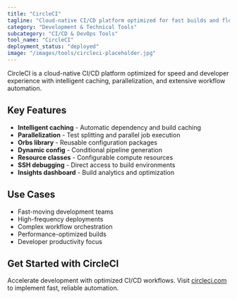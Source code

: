 ```yaml
---
title: "CircleCI"
tagline: "Cloud-native CI/CD platform optimized for fast builds and flexible workflows"
category: "Development & Technical Tools"
subcategory: "CI/CD & DevOps Tools"
tool_name: "CircleCI"
deployment_status: "deployed"
image: "/images/tools/circleci-placeholder.jpg"
---
```

CircleCI is a cloud-native CI/CD platform optimized for speed and developer experience with intelligent caching, parallelization, and extensive workflow automation.

## Key Features

- **Intelligent caching** - Automatic dependency and build caching
- **Parallelization** - Test splitting and parallel job execution
- **Orbs library** - Reusable configuration packages
- **Dynamic config** - Conditional pipeline generation
- **Resource classes** - Configurable compute resources
- **SSH debugging** - Direct access to build environments
- **Insights dashboard** - Build analytics and optimization

## Use Cases

- Fast-moving development teams
- High-frequency deployments
- Complex workflow orchestration
- Performance-optimized builds
- Developer productivity focus

## Get Started with CircleCI

Accelerate development with optimized CI/CD workflows. Visit [circleci.com](https://circleci.com) to implement fast, reliable automation.